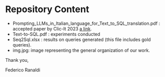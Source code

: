 # Repository Content

- Prompting_LLMs_in_Italian_language_for_Text_to_SQL_translation.pdf : accepted paper by Clic-It 2023 [a link](https://clic2023.ilc.cnr.it/accepted-papers/).
- Text-to-SQL.pdf : experiments conducted
- Seq2Sql.xlsx : results on queries generated (this file includes gold queries).
- img.jpg: image representing the general organization of our work.

Thank you,

Federico Ranaldi

